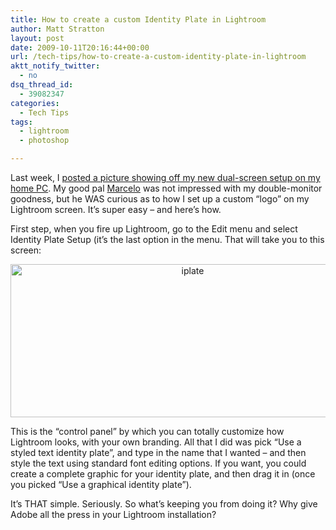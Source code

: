 ```yaml
---
title: How to create a custom Identity Plate in Lightroom
author: Matt Stratton
layout: post
date: 2009-10-11T20:16:44+00:00
url: /tech-tips/how-to-create-a-custom-identity-plate-in-lightroom
aktt_notify_twitter:
  - no
dsq_thread_id:
  - 39082347
categories:
  - Tech Tips
tags:
  - lightroom
  - photoshop

---
```

Last week, I <a href="https://twitpic.com/kw56j" target="_blank">posted a picture showing off my new dual-screen setup on my home PC</a>. My good pal <a href="https://twitter.com/mteson" target="_blank">Marcelo</a> was not impressed with my double-monitor goodness, but he WAS curious as to how I set up a custom &#8220;logo&#8221; on my Lightroom screen. It&#8217;s super easy &#8211; and here&#8217;s how.

First step, when you fire up Lightroom, go to the Edit menu and select Identity Plate Setup (it&#8217;s the last option in the menu. That will take you to this screen:

<p style="text-align: center;">
  <a href="/wp-content/uploads/2009/10/iplate.png"><img class="aligncenter size-full wp-image-5580" title="iplate" src="/wp-content/uploads/2009/10/iplate.png" alt="iplate" width="567" height="245" srcset="/wp-content/uploads/2009/10/iplate.png 945w, /wp-content/uploads/2009/10/iplate-300x129.png 300w" sizes="(max-width: 567px) 100vw, 567px" /></a>
</p>

This is the &#8220;control panel&#8221; by which you can totally customize how Lightroom looks, with your own branding. All that I did was pick &#8220;Use a styled text identity plate&#8221;, and type in the name that I wanted &#8211; and then style the text using standard font editing options. If you want, you could create a complete graphic for your identity plate, and then drag it in (once you picked &#8220;Use a graphical identity plate&#8221;).

It&#8217;s THAT simple. Seriously. So what&#8217;s keeping you from doing it? Why give Adobe all the press in your Lightroom installation?
